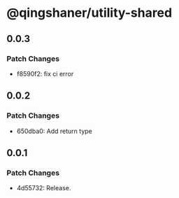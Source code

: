 # @qingshaner/utility-shared

## 0.0.3

### Patch Changes

- f8590f2: fix ci error

## 0.0.2

### Patch Changes

- 650dba0: Add return type

## 0.0.1

### Patch Changes

- 4d55732: Release.
